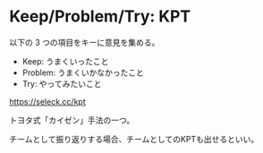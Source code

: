 # Keep/Problem/Try: KPT

以下の 3 つの項目をキーに意見を集める。

- Keep: うまくいったこと
- Problem: うまくいかなかったこと
- Try: やってみたいこと

https://seleck.cc/kpt

トヨタ式「カイゼン」手法の一つ。

チームとして振り返りする場合、チームとしてのKPTも出せるといい。
